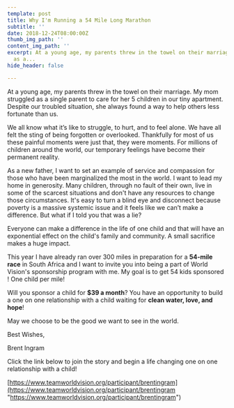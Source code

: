 ```yaml
---
template: post
title: Why I'm Running a 54 Mile Long Marathon
subtitle: ''
date: 2018-12-24T08:00:00Z
thumb_img_path: ''
content_img_path: ''
excerpt: At a young age, my parents threw in the towel on their marriage. My mom struggled
  as a...
hide_header: false

---
```

At a young age, my parents threw in the towel on their marriage. My mom struggled as a single parent to care for her 5 children in our tiny apartment. Despite our troubled situation, she always found a way to help others less fortunate than us.

We all know what it’s like to struggle, to hurt, and to feel alone. We have all felt the sting of being forgotten or overlooked. Thankfully for most of us these painful moments were just that, they were moments. For millions of children around the world, our temporary feelings have become their permanent reality.

As a new father, I want to set an example of service and compassion for those who have been marginalized the most in the world. I want to lead my home in generosity. Many children, through no fault of their own, live in some of the scarcest situations and don't have any resources to change those circumstances. It's easy to turn a blind eye and disconnect because poverty is a massive systemic issue and it feels like we can’t make a difference. But what if I told you that was a lie?

Everyone can make a difference in the life of one child and that will have an exponential effect on the child's family and community. A small sacrifice makes a huge impact.

This year I have already ran over 300 miles in preparation for a **54-mile race** in South Africa and I want to invite you into being a part of World Vision's sponsorship program with me. My goal is to get 54 kids sponsored ! One child per mile!

Will you sponsor a child for **$39 a month**? You have an opportunity to build a one on one relationship with a child waiting for **clean water, love, and hope**!

May we choose to be the good we want to see in the world.

Best Wishes,

Brent Ingram

Click the link below to join the story and begin a life changing one on one relationship with a child!

[https://www.teamworldvision.org/participant/brentingram](https://www.teamworldvision.org/participant/brentingram "https://www.teamworldvision.org/participant/brentingram")